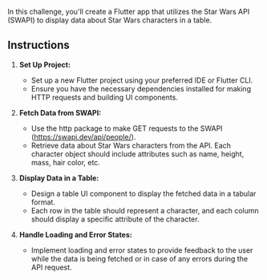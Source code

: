 In this challenge, you'll create a Flutter app that utilizes the Star Wars API (SWAPI) to display data about Star Wars characters in a table.

## Instructions

1. **Set Up Project:**
   - Set up a new Flutter project using your preferred IDE or Flutter CLI.
   - Ensure you have the necessary dependencies installed for making HTTP requests and building UI components.

2. **Fetch Data from SWAPI:**
   - Use the http package to make GET requests to the SWAPI (https://swapi.dev/api/people/).
   - Retrieve data about Star Wars characters from the API. Each character object should include attributes such as name, height, mass, hair color, etc.

3. **Display Data in a Table:**
   - Design a table UI component to display the fetched data in a tabular format.
   - Each row in the table should represent a character, and each column should display a specific attribute of the character.

4. **Handle Loading and Error States:**
   - Implement loading and error states to provide feedback to the user while the data is being fetched or in case of any errors during the API request.